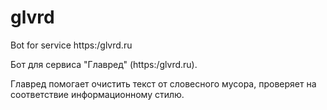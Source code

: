 # glvrd
Bot for service https:/glvrd.ru

Бот для сервиса "Главред" (https:/glvrd.ru). 

Главред помогает очистить текст от словесного мусора, проверяет на соответствие информационному стилю. 
